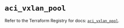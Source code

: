# `aci_vxlan_pool`

Refer to the Terraform Registry for docs: [`aci_vxlan_pool`](https://registry.terraform.io/providers/ciscodevnet/aci/2.17.0/docs/resources/vxlan_pool).
